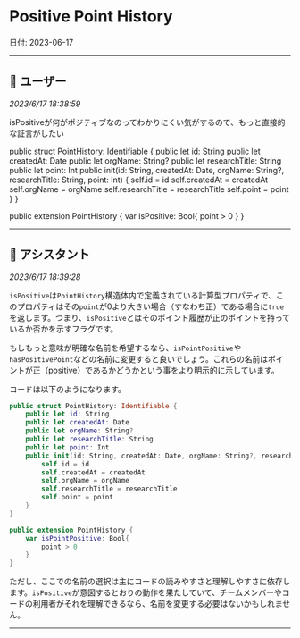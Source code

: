 # Positive Point History

日付: 2023-06-17

---

## 👤 ユーザー
*2023/6/17 18:38:59*

isPositiveが何がポジティブなのってわかりにくい気がするので、もっと直接的な証言がしたい

public struct PointHistory: Identifiable {
    public let id: String
    public let createdAt: Date
    public let orgName: String?
    public let researchTitle: String
    public let point: Int
    public init(id: String, createdAt: Date, orgName: String?, researchTitle: String, point: Int) {
        self.id = id
        self.createdAt = createdAt
        self.orgName = orgName
        self.researchTitle = researchTitle
        self.point = point
    }
}

public extension PointHistory {
    var isPositive: Bool{
        point &gt; 0
    }
}

---

## 🤖 アシスタント
*2023/6/17 18:39:28*

`isPositive`は`PointHistory`構造体内で定義されている計算型プロパティで、このプロパティはその`point`が0より大きい場合（すなわち正）である場合に`true`を返します。つまり、`isPositive`とはそのポイント履歴が正のポイントを持っているか否かを示すフラグです。

もしもっと意味が明確な名前を希望するなら、`isPointPositive`や`hasPositivePoint`などの名前に変更すると良いでしょう。これらの名前はポイントが正（positive）であるかどうかという事をより明示的に示しています。

コードは以下のようになります。

```swift
public struct PointHistory: Identifiable {
    public let id: String
    public let createdAt: Date
    public let orgName: String?
    public let researchTitle: String
    public let point: Int
    public init(id: String, createdAt: Date, orgName: String?, researchTitle: String, point: Int) {
        self.id = id
        self.createdAt = createdAt
        self.orgName = orgName
        self.researchTitle = researchTitle
        self.point = point
    }
}

public extension PointHistory {
    var isPointPositive: Bool{
        point > 0
    }
}
```

ただし、ここでの名前の選択は主にコードの読みやすさと理解しやすさに依存します。`isPositive`が意図するとおりの動作を果たしていて、チームメンバーやコードの利用者がそれを理解できるなら、名前を変更する必要はないかもしれません。

---
